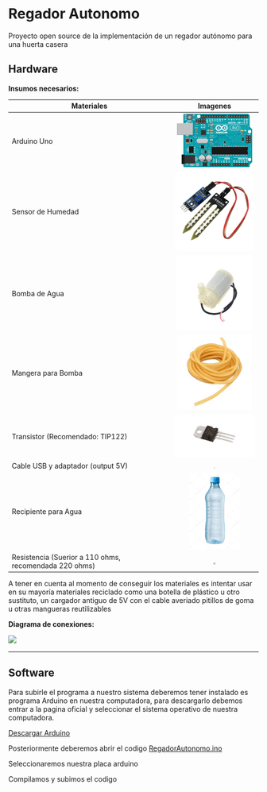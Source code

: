# Regador Autonomo

Proyecto open source de la implementación de un regador autónomo para una huerta casera



## Hardware

**Insumos necesarios:**

| Materiales                                             |                           Imagenes                           |
| ------------------------------------------------------ | :----------------------------------------------------------: |
| Arduino Uno                                            |   <img src="imagenes\arduinoUNO.png" style="zoom:60%;" />    |
| Sensor de Humedad                                      | <img src="imagenes\SoilHumiditySensor.png" style="zoom:20%;" /> |
| Bomba de Agua                                          |    <img src="imagenes\MiniBomba.png" style="zoom:15%;" />    |
| Mangera para Bomba                                     |    <img src="imagenes\Manguera.png" style="zoom:50%;" />     |
| Transistor (Recomendado: TIP122)                       |     <img src="imagenes\TIP122.png" style="zoom:40%;" />      |
| Cable USB y adaptador (output 5V)                      | <img src="C:\Users\sagud\Projects\regadorAutonomo\imagenes\WallAdapter.png" style="zoom:15%;" /> |
| Recipiente para Agua                                   |  <img src="imagenes\BotellaDeAgua.png" style="zoom:15%;" />  |
| Resistencia (Suerior a 110 ohms, recomendada 220 ohms) | <img src="C:\Users\sagud\Projects\regadorAutonomo\imagenes\220Resistor.png" style="zoom:25%;" /> |

A tener en cuenta al momento de conseguir los materiales es intentar usar en su mayoría materiales reciclado como una botella de plástico u otro sustituto, un cargador antiguo de 5V con el cable averiado pitillos de goma u otras mangueras reutilizables

**Diagrama de conexiones:**

![](C:\Users\sagud\Projects\regadorAutonomo\imagenes\DiagramaDeConexion.SVG)



---

## Software

Para subirle el programa a nuestro sistema deberemos tener instalado es programa Arduino en nuestra computadora, para descargarlo debemos entrar a la pagina oficial y seleccionar el sistema operativo de nuestra computadora.

[Descargar Arduino](https://www.arduino.cc/en/Main/Software)

Posteriormente deberemos abrir el codigo [RegadorAutonomo.ino](regadorAutonomo\regadorAutonomo.ino)



Seleccionaremos nuestra placa arduino



Compilamos y subimos el codigo